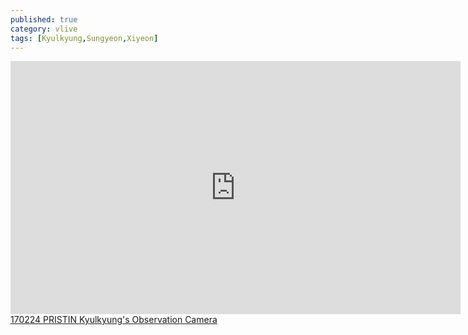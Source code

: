 ```yaml
---
published: true
category: vlive
tags: [Kyulkyung,Sungyeon,Xiyeon]
---
```

<iframe src="http://www.vlive.tv/embed/16891" frameborder="no" scrolling="no" marginwidth="0" marginheight="0" WIDTH="720" HEIGHT="405" allowfullscreen></iframe><br /><a href="" target="_blank">170224 PRISTIN Kyulkyung's Observation Camera</a>